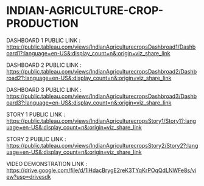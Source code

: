 # INDIAN-AGRICULTURE-CROP-PRODUCTION

DASHBOARD 1 PUBLIC LINK : https://public.tableau.com/views/IndianAgriculturecropsDashbroad1/Dashboard1?:language=en-US&:display_count=n&:origin=viz_share_link

DASHBOARD 2 PUBLIC LINK : https://public.tableau.com/views/IndianAgriculturecropsDashbroad2/Dashbroad2?:language=en-US&:display_count=n&:origin=viz_share_link

DASHBOARD 3 PUBLIC LINK : https://public.tableau.com/views/IndianAgriculturecropsDashbroad3/Dashboard3?:language=en-US&:display_count=n&:origin=viz_share_link

STORY 1 PUBLIC LINK     : https://public.tableau.com/views/IndianAgriculturecropsStory1/Story1?:language=en-US&:display_count=n&:origin=viz_share_link

STORY 2 PUBLIC LINK     : https://public.tableau.com/views/IndianAgriculturecropsStory2/Story2?:language=en-US&:display_count=n&:origin=viz_share_link

VIDEO DEMONSTRATION LINK : https://drive.google.com/file/d/1lHdacBrygE2reK3TYqKrPOqQdLNWFe8s/view?usp=drivesdk

